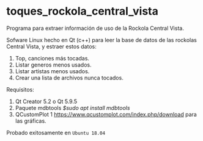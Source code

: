 # toques_rockola_central_vista
Programa para extraer información de uso de la Rockola Central Vista.

Sofware Linux hecho en Qt (c++) para leer la base de datos de las rockolas Central Vista, y estraer estos datos:

1. Top, canciones más tocadas.
2. Listar generos menos usados.
3. Listar artistas menos usados.
4. Crear una lista de archivos nunca tocados.

Requisitos:

1. Qt Creator 5.2 o Qt 5.9.5
2. Paquete mdbtools *$sudo apt install mdbtools*
3. QCustomPlot 1 https://www.qcustomplot.com/index.php/download para las gráficas.

Probado exitosamente en `Ubuntu 18.04`

